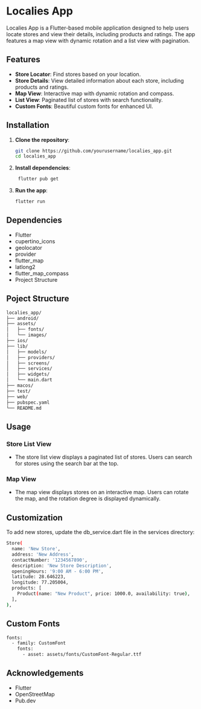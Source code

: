 # Localies App

Localies App is a Flutter-based mobile application designed to help users locate stores and view their details, including products and ratings. The app features a map view with dynamic rotation and a list view with pagination.

## Features

- **Store Locator**: Find stores based on your location.
- **Store Details**: View detailed information about each store, including products and ratings.
- **Map View**: Interactive map with dynamic rotation and compass.
- **List View**: Paginated list of stores with search functionality.
- **Custom Fonts**: Beautiful custom fonts for enhanced UI.


## Installation

1. **Clone the repository**:
   ```sh
   git clone https://github.com/yourusername/localies_app.git
   cd localies_app
   ```

2. **Install dependencies**:
   ```sh
    flutter pub get
   ```

3. **Run the app**:
   ```sh
   flutter run
   ```

## Dependencies
- Flutter
- cupertino_icons
- geolocator
- provider
- flutter_map
- latlong2
- flutter_map_compass
- Project Structure



## Poject Structure
```sh
localies_app/
├── android/
├── assets/
│   ├── fonts/
│   └── images/
├── ios/
├── lib/
│   ├── models/
│   ├── providers/
│   ├── screens/
│   ├── services/
│   ├── widgets/
│   └── main.dart
├── macos/
├── test/
├── web/
├── pubspec.yaml
└── README.md
```

## Usage

### Store List View
 - The store list view displays a paginated list of stores. Users can search for stores using the search bar at the top.

### Map View
 - The map view displays stores on an interactive map. Users can rotate the map, and the rotation degree is displayed dynamically.

## Customization

To add new stores, update the db_service.dart file in the services directory:

```sh
Store(
  name: 'New Store',
  address: 'New Address',
  contactNumber: '1234567890',
  description: 'New Store Description',
  openingHours: '9:00 AM - 6:00 PM',
  latitude: 28.646223,
  longitude: 77.205004,
  products: [
    Product(name: "New Product", price: 1000.0, availability: true),
  ],
),

```


## Custom Fonts

```sh
fonts:
  - family: CustomFont
    fonts:
      - asset: assets/fonts/CustomFont-Regular.ttf
```


## Acknowledgements
 - Flutter
 - OpenStreetMap
 - Pub.dev